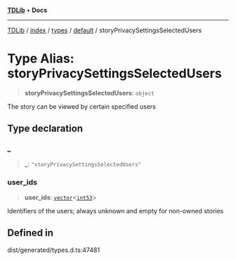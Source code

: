 [**TDLib**](../../../../../../README.md) • **Docs**

***

[TDLib](../../../../../../modules.md) / [index](../../../../../README.md) / [types](../../../README.md) / [default](../README.md) / storyPrivacySettingsSelectedUsers

# Type Alias: storyPrivacySettingsSelectedUsers

> **storyPrivacySettingsSelectedUsers**: `object`

The story can be viewed by certain specified users

## Type declaration

### \_

> **\_**: `"storyPrivacySettingsSelectedUsers"`

### user\_ids

> **user\_ids**: [`vector`](vector.md)\<[`int53`](int53.md)\>

Identifiers of the users; always unknown and empty for non-owned stories

## Defined in

dist/generated/types.d.ts:47481
